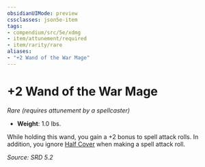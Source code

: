 ```yaml
---
obsidianUIMode: preview
cssclasses: json5e-item
tags:
- compendium/src/5e/xdmg
- item/attunement/required
- item/rarity/rare
aliases: 
- "+2 Wand of the War Mage"
---
```

# +2 Wand of the War Mage
*Rare (requires attunement by a spellcaster)*  

- **Weight**: 1.0 lbs.

While holding this wand, you gain a +2 bonus to spell attack rolls. In addition, you ignore [Half Cover](Mechanics/z_Templates/dm/rules/variant-rules/cover-xphb.md) when making a spell attack roll.

*Source: SRD 5.2*